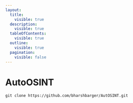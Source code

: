 ```yaml
---
layout:
  title:
    visible: true
  description:
    visible: true
  tableOfContents:
    visible: true
  outline:
    visible: true
  pagination:
    visible: false
---
```


# AutoOSINT

```
git clone https://github.com/bharshbarger/AutOSINT.git
```

